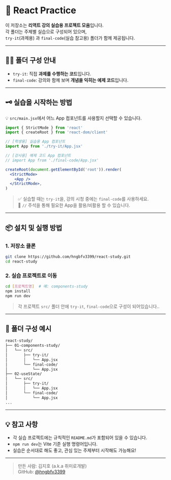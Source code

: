 # 📘 React Practice

이 저장소는 **리역트 강의 실습용 프로젝트 모음**입니다.  
각 폴더는 주제별 실습으로 구성되어 있으며,  
`try-it`(과제용) 과 `final-code`(실습 참고용) 폴더가 함께 제공됩니다.

---

## 🧑‍💻 폴더 구성 안내

- `try-it`: 직접 **과제를 수행하는 코드**입니다.  
- `final-code`: 강의와 함께 보며 **개념을 익히는 예제 코드**입니다.

---

## 🗝 실습을 시작하는 방법

💡 `src/main.jsx`에서 어느 App 컴포넌트를 사용할지 선택할 수 있습니다.

```jsx
import { StrictMode } from 'react'
import { createRoot } from 'react-dom/client'

// [학생용] 실습용 App 컴포넌트
import App from './try-it/App.jsx'

// [강사용] 예제 코드 App 컴포넌트
// import App from './final-code/App.jsx'

createRoot(document.getElementById('root')).render(
  <StrictMode>
    <App />
  </StrictMode>,
)
```

> ✅ 실습할 때는 `try-it`을, 강의 시청 중에는 `final-code`를 사용하세요.  
> 📌 `//` 주석을 통해 필요한 App을 활용/비활용 할 수 있습니다.

---

## 📦 설치 및 실행 방법

### 1. 저장소 클론

```bash
git clone https://github.com/hngbfv3399/react-study.git
cd react-study
```

### 2. 실습 프로젝트로 이동

```bash
cd [프로젝트명]  # 예: components-study
npm install
npm run dev
```

> 각 프로젝트 `src/` 폴더 안에 `try-it`, `final-code`으로 구성이 되어있습니다..

---

## 📁 폴더 구성 예시

```bash
react-study/
├── 01-components-study/
│   └── src/
│       ├── try-it/
│       │   └── App.jsx
│       └── final-code/
│           └── App.jsx
├── 02-useState/
│   └── src/
│       ├── try-it/
│       │   └── App.jsx
│       └── final-code/
│           └── App.jsx
...
```

---

## 💡 참고 사항

- 각 실습 프로젝트에는 규칙적인 `README.md`가 포함되어 있을 수 있습니다.
- `npm run dev`는 Vite 기준 실행 명령어입니다.
- 실습은 순서대로 해도 좋고, 관심 있는 주제부터 시작해도 가능해요!

---

> 만든 사람: 김지호 (a.k.a 취미로개발)  
> GitHub: [@hngbfv3399](https://github.com/hngbfv3399)

